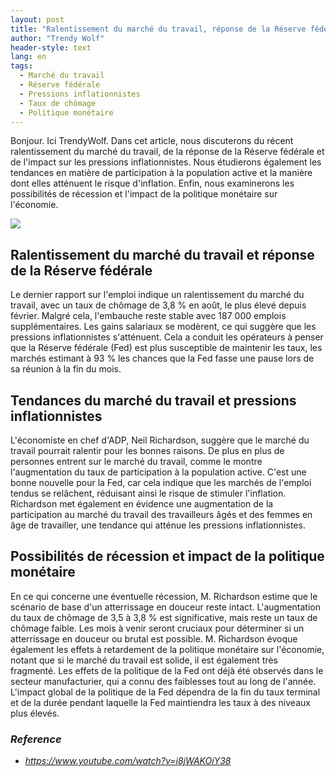 ```yaml
---
layout: post
title: "Ralentissement du marché du travail, réponse de la Réserve fédérale et atténuation des pressions inflationnistes"
author: "Trendy Wolf"
header-style: text
lang: en
tags:
  - Marché du travail
  - Réserve fédérale
  - Pressions inflationnistes
  - Taux de chômage
  - Politique monétaire
---
```


Bonjour. Ici TrendyWolf. Dans cet article, nous discuterons du récent ralentissement du marché du travail, de la réponse de la Réserve fédérale et de l'impact sur les pressions inflationnistes. Nous étudierons également les tendances en matière de participation à la population active et la manière dont elles atténuent le risque d'inflation. Enfin, nous examinerons les possibilités de récession et l'impact de la politique monétaire sur l'économie.

<img
    src="https://i.ytimg.com/vi/i8jWAKOiY38/hqdefault.jpg"
/>


## Ralentissement du marché du travail et réponse de la Réserve fédérale
Le dernier rapport sur l'emploi indique un ralentissement du marché du travail, avec un taux de chômage de 3,8 % en août, le plus élevé depuis février. Malgré cela, l'embauche reste stable avec 187 000 emplois supplémentaires. Les gains salariaux se modèrent, ce qui suggère que les pressions inflationnistes s'atténuent. Cela a conduit les opérateurs à penser que la Réserve fédérale (Fed) est plus susceptible de maintenir les taux, les marchés estimant à 93 % les chances que la Fed fasse une pause lors de sa réunion à la fin du mois.

## Tendances du marché du travail et pressions inflationnistes
L'économiste en chef d'ADP, Neil Richardson, suggère que le marché du travail pourrait ralentir pour les bonnes raisons. De plus en plus de personnes entrent sur le marché du travail, comme le montre l'augmentation du taux de participation à la population active. C'est une bonne nouvelle pour la Fed, car cela indique que les marchés de l'emploi tendus se relâchent, réduisant ainsi le risque de stimuler l'inflation. Richardson met également en évidence une augmentation de la participation au marché du travail des travailleurs âgés et des femmes en âge de travailler, une tendance qui atténue les pressions inflationnistes.

## Possibilités de récession et impact de la politique monétaire
En ce qui concerne une éventuelle récession, M. Richardson estime que le scénario de base d'un atterrissage en douceur reste intact. L'augmentation du taux de chômage de 3,5 à 3,8 % est significative, mais reste un taux de chômage faible. Les mois à venir seront cruciaux pour déterminer si un atterrissage en douceur ou brutal est possible. M. Richardson évoque également les effets à retardement de la politique monétaire sur l'économie, notant que si le marché du travail est solide, il est également très fragmenté. Les effets de la politique de la Fed ont déjà été observés dans le secteur manufacturier, qui a connu des faiblesses tout au long de l'année. L'impact global de la politique de la Fed dépendra de la fin du taux terminal et de la durée pendant laquelle la Fed maintiendra les taux à des niveaux plus élevés.


### _Reference_
- _https://www.youtube.com/watch?v=i8jWAKOiY38_


